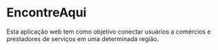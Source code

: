 # EncontreAqui
Esta aplicação web tem como objetivo conectar usuários a comércios e prestadores de serviços em uma determinada região.
